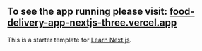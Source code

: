 ## To see the app running please visit: [food-delivery-app-nextjs-three.vercel.app](https://food-delivery-app-nextjs-three.vercel.app/)
This is a starter template for [Learn Next.js](https://nextjs.org/learn).
